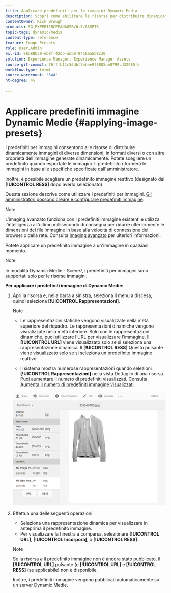 ```yaml
---
title: Applicare predefiniti per le immagini Dynamic Media
description: Scopri come abilitare le risorse per distribuire dinamicamente immagini di dimensioni diverse, in formati diversi o con altre proprietà dell’immagine generate dinamicamente.
contentOwner: Rick Brough
products: SG_EXPERIENCEMANAGER/6.5/ASSETS
topic-tags: dynamic-media
content-type: reference
feature: Image Presets
role: User,Admin
exl-id: 98d88b59-eb8f-42db-abb8-04506a5b8c30
solution: Experience Manager, Experience Manager Assets
source-git-commit: 76fffb11c56dbf7ebee9f6805ae0799cd32985fe
workflow-type: tm+mt
source-wordcount: '344'
ht-degree: 4%

---
```


# Applicare predefiniti immagine Dynamic Medie {#applying-image-presets}

I predefiniti per immagini consentono alle risorse di distribuire dinamicamente immagini di diverse dimensioni, in formati diversi o con altre proprietà dell’immagine generate dinamicamente. Potete scegliere un predefinito quando esportate le immagini. Il predefinito riformerà le immagini in base alle specifiche specificate dall&#39;amministratore.

Inoltre, è possibile scegliere un predefinito immagine reattivo (designato dal **[!UICONTROL RESS]** dopo averlo selezionato).

Questa sezione descrive come utilizzare i predefiniti per immagini. [Gli amministratori possono creare e configurare predefiniti immagine](managing-image-presets.md).

>[!NOTE]
>
>L&#39;imaging avanzato funziona con i predefiniti immagine esistenti e utilizza l&#39;intelligenza all&#39;ultimo millisecondo di consegna per ridurre ulteriormente le dimensioni del file immagine in base alla velocità di connessione del browser o della rete. Consulta [Imaging avanzato](imaging-faq.md) per ulteriori informazioni.

Potete applicare un predefinito immagine a un&#39;immagine in qualsiasi momento.

>[!NOTE]
>
>In modalità Dynamic Medie - Scene7, i predefiniti per immagini sono supportati solo per le risorse immagini.

**Per applicare i predefiniti immagine di Dynamic Medie:**

1. Apri la risorsa e, nella barra a sinistra, seleziona il menu a discesa, quindi seleziona **[!UICONTROL Rappresentazioni]**.

   >[!NOTE]
   >
   >* Le rappresentazioni statiche vengono visualizzate nella metà superiore del riquadro. Le rappresentazioni dinamiche vengono visualizzate nella metà inferiore. Solo con le rappresentazioni dinamiche, puoi utilizzare l’URL per visualizzare l’immagine. Il **[!UICONTROL URL]** viene visualizzato solo se si seleziona una rappresentazione dinamica. Il **[!UICONTROL RESS]** Questo pulsante viene visualizzato solo se si seleziona un predefinito immagine reattivo.
   >
   >* Il sistema mostra numerose rappresentazioni quando selezioni **[!UICONTROL Rappresentazioni]** nella vista Dettaglio di una risorsa. Puoi aumentare il numero di predefiniti visualizzati. Consulta [Aumenta il numero di predefiniti immagine visualizzati](managing-image-presets.md#increasing-or-decreasing-the-number-of-image-presets-that-display).

   ![chlimage_1-208](assets/chlimage_1-208.png)

1. Effettua una delle seguenti operazioni:

   * Seleziona una rappresentazione dinamica per visualizzare in anteprima il predefinito immagine.
   * Per visualizzare la finestra a comparsa, selezionare **[!UICONTROL URL]**, **[!UICONTROL Incorpora]**, o **[!UICONTROL RESS]**.

   >[!NOTE]
   >
   >Se la risorsa *e* il predefinito immagine non è ancora stato pubblicato, il **[!UICONTROL URL]** pulsante (o **[!UICONTROL URL]** e **[!UICONTROL RESS]** (se applicabile) non è disponibile.
   >
   >Inoltre, i predefiniti immagine vengono pubblicati automaticamente su un server Dynamic Medie.
